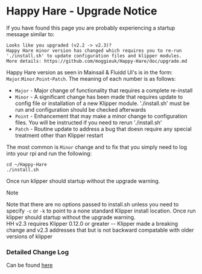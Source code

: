 # Happy Hare - Upgrade Notice
If you have found this page you are probably experiencing a startup message similar to:

```
Looks like you upgraded (v2.2 -> v2.3)?
Happy Hare minor version has changed which requires you to re-run
'./install.sh' to update configuration files and klipper modules.
More details: https://github.com/moggieuk/Happy-Hare/doc/upgrade.md
```

Happy Hare version as seen in Mainsail & Fluidd UI's is in the form: `Major`.`Minor`.`Point`-`Patch`. The meaning of each number is as follows:
- `Major` - Major change of functionality that requires a complete re-install
- `Minor` - A significant change has been made that requires update to config file or installation of a new Klipper module. './install.sh' must be run and configuration should be checked afterwards
- `Point` - Enhancement that may make a minor change to configuration files.  You will be instructed if you need to rerun './install.sh'
- `Patch` - Routine update to address a bug that doesn require any special treatment other than Klipper restart

The most common is `Minor` change and to fix that you simply need to log into your rpi and run the following:

```
cd ~/Happy-Hare
./install.sh
```

Once run klipper should startup without the upgrade warning.

> [!NOTE]  
> Note that there are no options passed to install.sh unless you need to specify `-c` or `-k` to point to a none standard Klipper install location. Once run klipper should startup without the upgrade warning.<br>
> HH v2.3 requires Klipper 0.12.0 or greater -- Klipper made a breaking change and v2.3 addresses that but is not backward compatable with older versions of klipper

### Detailed Change Log
Can be found [here](/doc/change_log.md)

